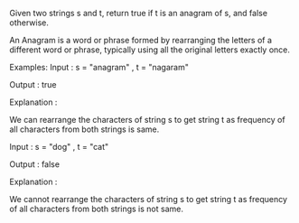 Given two strings s and t, return true if t is an anagram of s, and false otherwise.



An Anagram is a word or phrase formed by rearranging the letters of a different word or phrase, typically using all the original letters exactly once.


Examples:
Input : s = "anagram" , t = "nagaram"

Output : true

Explanation :

We can rearrange the characters of string s to get string t as frequency of all characters from both strings is same.

Input : s = "dog" , t = "cat"

Output : false

Explanation :

We cannot rearrange the characters of string s to get string t as frequency of all characters from both strings is not same.

